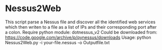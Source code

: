 # Nessus2Web
This script parse a Nessus file and discover all the identified web services which then writen to a file as a list of IPs and their corresponding port after a colon.
Require python module: dotnessus_v2
Could be downloaded from: https://code.google.com/archive/p/pynessus/downloads
Usage: 
python Nessus2Web.py -i your-file.nessus -o Outputfile.txt

